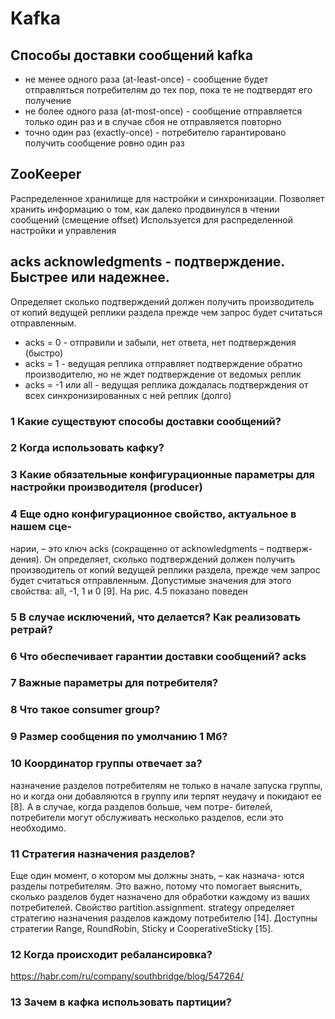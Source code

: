 # Kafka

## Способы доставки сообщений kafka
- не менее одного раза (at-least-once) - сообщение будет отправляться потребителям до тех пор, пока те не подтвердят его получение
- не более одного раза (at-most-once) - сообщение отправляется только один раз и в случае сбоя не отправляется повторно
- точно один раз (exactly-once) - потребителю гарантировано получить сообщение ровно один раз

## ZooKeeper

Распределенное хранилище для настройки и синхронизации. 
Позволяет хранить информацию о том, как далеко продвинулся в чтении сообщений (смещение offset)
Используется для распределенной настройки и управления

## acks acknowledgments - подтверждение. Быстрее или надежнее.
Определяет сколько подтверждений должен получить производитель от копий ведущей реплики раздела прежде чем запрос будет считаться отправленным.
- acks = 0 - отправили и забыли, нет ответа, нет подтверждения (быстро)
- acks = 1 - ведущая реплика отправляет подтверждение обратно производителю, но не ждет подтверждение от ведомых реплик
- acks = -1 или all - ведущая реплика дождалась подтверждения от всех синхронизированных с ней реплик (долго)





### 1 Какие существуют способы доставки сообщений?


### 2 Когда использовать кафку?

### 3 Какие обязательные конфигурационные параметры для настройки производителя (producer)

### 4 Еще одно конфигурационное свойство, актуальное в нашем сце-
нарии, – это ключ acks (сокращенно от acknowledgments – подтверж-
дения). Он определяет, сколько подтверждений должен получить
производитель от копий ведущей реплики раздела, прежде чем
запрос будет считаться отправленным. Допустимые значения для
этого свойства: all, -1, 1 и 0 [9].
На рис. 4.5 показано поведен

### 5 В случае исключений, что делается? Как реализовать ретрай?

### 6 Что обеспечивает гарантии доставки сообщений? acks

### 7 Важные параметры для потребителя?

### 8 Что такое consumer group?

### 9 Размер сообщения по умолчанию 1 Мб?

### 10 Координатор группы отвечает за?
назначение разделов потребителям не только в начале запуска
группы, но и когда они добавляются в группу или терпят неудачу
и покидают ее [8]. А в случае, когда разделов больше, чем потре-
бителей, потребители могут обслуживать несколько разделов,
если это необходимо.

### 11 Стратегия назначения разделов?
Еще один момент, о котором мы должны знать, – как назнача-
ются разделы потребителям. Это важно, потому что помогает
выяснить, сколько разделов будет назначено для обработки
каждому из ваших потребителей. Свойство partition.assignment.
strategy определяет стратегию назначения разделов каждому
потребителю [14]. Доступны стратегии Range, RoundRobin, Sticky
и CooperativeSticky [15].

### 12 Когда происходит ребалансировка?

https://habr.com/ru/company/southbridge/blog/547264/

### 13 Зачем в кафка использовать партиции?